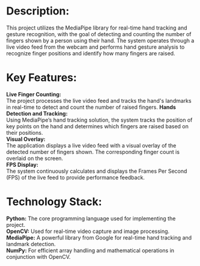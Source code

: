 # Description:
This project utilizes the MediaPipe library for real-time hand tracking and gesture recognition, with the goal of detecting and counting the number of fingers shown by a person using their hand. The system operates through a live video feed from the webcam and performs hand gesture analysis to recognize finger positions and identify how many fingers are raised.

# Key Features:
**Live Finger Counting:**<br> The project processes the live video feed and tracks the hand's landmarks in real-time to detect and count the number of raised fingers.
**Hands Detection and Tracking:** <br>Using MediaPipe’s hand tracking solution, the system tracks the position of key points on the hand and determines which fingers are raised based on their positions.
<br>**Visual Overlay:**<br> The application displays a live video feed with a visual overlay of the detected number of fingers shown. The corresponding finger count is overlaid on the screen.
<br>**FPS Display:**<br> The system continuously calculates and displays the Frames Per Second (FPS) of the live feed to provide performance feedback.
# Technology Stack:
**Python:** The core programming language used for implementing the project.<br>
**OpenCV:** Used for real-time video capture and image processing.<br>
**MediaPipe:** A powerful library from Google for real-time hand tracking and landmark detection.<br>
**NumPy:** For efficient array handling and mathematical operations in conjunction with OpenCV.
